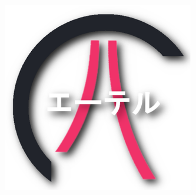 <div align="center">
  <img align="center" src="documentation/logo/logoNewJapaneseText.png" />
</div>
